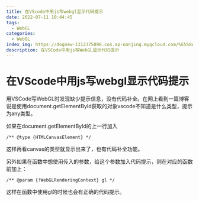 ```yaml
---
title: 在VScode中用js写webgl显示代码提示
date: 2022-07-11 10:44:45
tags:
  - WebGL
categories:
  - WebGL
index_img: https://dognew-1312375098.cos.ap-nanjing.myqcloud.com/%E5%8A%A8%E7%89%A9%2F%E8%80%81%E8%99%8E%2F324fe9d469659ee390fc23f3c9c78576496783876.jpg%401554w.webp
description: 在VSCode中用js写WebGL显示代码提示
---
```


# 在VScode中用js写webgl显示代码提示

用VSCode写WebGL时发现缺少提示信息，没有代码补全。在网上看到一篇博客说是使用document.getElementById获取的对象vscode不知道是什么类型，提示为any类型。

如果在document.getElementById的上一行加入

`/** @type {HTMLCanvasElement} */`

这样再看canvas的类型就显示出来了，也有代码补全功能。

另外如果在函数中想使用传入的参数，给这个参数加入代码提示，则在对应的函数前加上：

`/** @param {!WebGLRenderingContext} gl */`

这样在函数中使用gl的时候也会有正确的代码提示。
